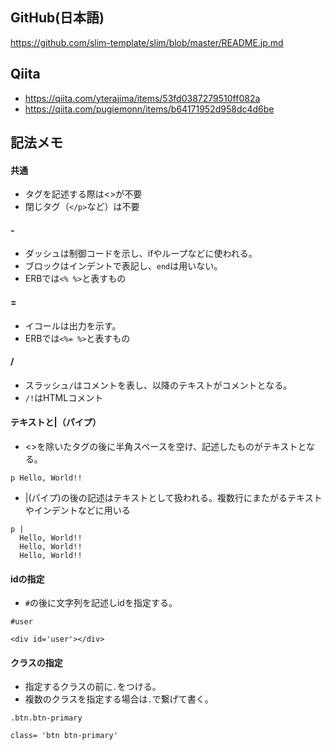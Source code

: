 ## GitHub(日本語)
https://github.com/slim-template/slim/blob/master/README.jp.md

## Qiita
- https://qiita.com/yterajima/items/53fd0387279510ff082a
- https://qiita.com/pugiemonn/items/b64171952d958dc4d6be

## 記法メモ
#### 共通
- タグを記述する際は<>が不要
- 閉じタグ（`</p>`など）は不要
#### -
- ダッシュは制御コードを示し、ifやループなどに使われる。
- ブロックはインデントで表記し、`end`は用いない。
- ERBでは`<% %>`と表すもの
#### = 
- イコールは出力を示す。
- ERBでは`<%= %>`と表すもの

#### /
- スラッシュ`/`はコメントを表し、以降のテキストがコメントとなる。
- `/!`はHTMLコメント

#### テキストと|（パイプ）
- <>を除いたタグの後に半角スペースを空け、記述したものがテキストとなる。
```
p Hello, World!!
```
- |(パイプ)の後の記述はテキストとして扱われる。複数行にまたがるテキストやインデントなどに用いる
```
p |
  Hello, World!!
  Hello, World!!
  Hello, World!!
```
#### idの指定
- `#`の後に文字列を記述しidを指定する。
```
#user
```
```
<div id='user'></div>
```
#### クラスの指定
- 指定するクラスの前に`.`をつける。
- 複数のクラスを指定する場合は`.`で繋げて書く。
```
.btn.btn-primary
```
```
class= 'btn btn-primary'
```
